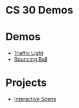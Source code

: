 # CS 30 Demos

# Demos
- [Traffic Light](trafficlight)
- [Bouncing Ball](bouncingball)

# Projects
- [Interactive Scene](scene)